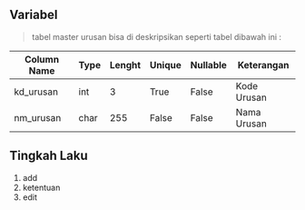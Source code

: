 

## Variabel
> tabel master urusan bisa di deskripsikan seperti tabel dibawah ini :

Column Name | Type | Lenght | Unique | Nullable | Keterangan
---|---|---|---|---|---
kd_urusan | int | 3 | True | False | Kode Urusan
nm_urusan | char | 255 | False | False | Nama Urusan

## Tingkah Laku

1. add
 1. ketentuan
2. edit
